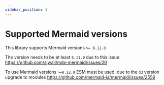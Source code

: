 ```yaml
---
sidebar_position: 4
---
```


# Supported Mermaid versions

This library supports Mermaid versions `>= 8.11.0`

The version needs to be at least `8.11.0` due to this issue: https://github.com/sjwall/mdx-mermaid/issues/20

To use Mermaid versions `>=8.12.0` ESM must be used, due to the `d3` version upgrade to modules https://github.com/mermaid-js/mermaid/issues/2559
